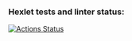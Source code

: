 ### Hexlet tests and linter status:
[![Actions Status](https://github.com/IamYelena/python-project-49/workflows/hexlet-check/badge.svg)](https://github.com/IamYelena/python-project-49/actions)

<script async id="asciicast-eFmpzTEmKxJ6GIp2xDKxdIGn3" src="https://asciinema.org/a/eFmpzTEmKxJ6GIp2xDKxdIGn3.js"></script>
